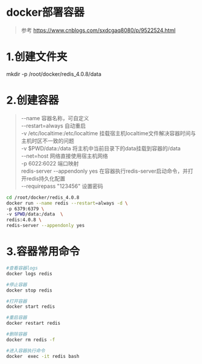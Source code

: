 # docker部署容器
> 参考 https://www.cnblogs.com/sxdcgaq8080/p/9522524.html

# 1.创建文件夹
mkdir -p /root/docker/redis_4.0.8/data


# 2.创建容器
> --name 容器名称，可自定义  
> --restart=always 自动重启  
> -v /etc/localtime:/etc/localtime 挂载宿主机localtime文件解决容器时间与主机时区不一致的问题  
> -v $PWD/data:/data 将主机中当前目录下的data挂载到容器的/data  
> --net=host 网络直接使用宿主机网络  
> -p 6022:6022 端口映射  
> redis-server --appendonly yes 在容器执行redis-server启动命令，并打开redis持久化配置  
> --requirepass "123456" 设置密码  



``` bash
cd /root/docker/redis_4.0.8
docker run --name redis --restart=always -d \
-p 6379:6379 \
-v $PWD/data:/data  \
redis:4.0.8 \
redis-server --appendonly yes
```



# 3.容器常用命令

``` bash
#查看容器logs
docker logs redis

#停止容器
docker stop redis

#打开容器
docker start redis

#重启容器
docker restart redis

#删除容器
docker rm redis -f

#进入容器执行命令
docker  exec -it redis bash
``` 